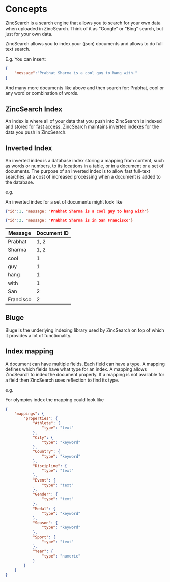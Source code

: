 # Concepts

ZincSearch is a search engine that allows you to search for your own data when uploaded in ZincSearch. Think of it as "Google" or "Bing" search, but just for your own data.

ZincSearch allows you to index your (json) documents and allows to do full text search.

E.g. You can insert:

```json
{
    "message":"Prabhat Sharma is a cool guy to hang with."
}
```

And many more documents like above and then search for: Prabhat, cool or any word or combination of words.


## ZincSearch Index

An index is where all of your data that you push into ZincSearch is indexed and stored  for fast access. ZincSearch maintains inverted indexes for the data you push in ZincSearch.

## Inverted Index

An inverted index is a database index storing a mapping from content, such as words or numbers, to its locations in a table, or in a document or a set of documents. The purpose of an inverted index is to allow fast full-text searches, at a cost of increased processing when a document is added to the database.

e.g.

An inverted index for a set of documents might look like

```json
{"id":1, "message: "Prabhat Sharma is a cool guy to hang with"}
```

```json
{"id":2, "message: "Prabhat Sharma is in San Francisco"}
```

| Message   | Document ID |
|-----------|-------------|
| Prabhat   | 1, 2        |
| Sharma    | 1, 2        |
| cool      | 1           |
| guy       | 1           |
| hang      | 1           |
| with      | 1           |
| San       | 2           |
| Francisco | 2           |

## Bluge

Bluge is the underlying indexing library used by ZincSearch on top of which it provides a lot of functionality.

## Index mapping

A document can have multiple fields. Each field can have a type. A mapping defines which fields have what type for an index. A mapping allows ZincSearch to index the document properly. If a mapping is not available for a field then ZincSearch uses reflection to find its type.

e.g.

For olympics index the mapping could look like

```json
{
    "mappings": {
        "properties": {
            "Athlete": {
                "type": "text"
            },
            "City": {
                "type": "keyword"
            },
            "Country": {
                "type": "keyword"
            },
            "Discipline": {
                "type": "text"
            },
            "Event": {
                "type": "text"
            },
            "Gender": {
                "type": "text"
            },
            "Medal": {
                "type": "keyword"
            },
            "Season": {
                "type": "keyword"
            },
            "Sport": {
                "type": "text"
            },
            "Year": {
                "type": "numeric"
            }
        }
    }
}
```
